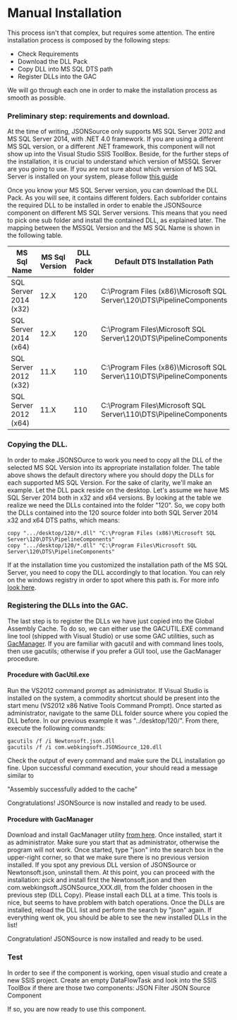 # Manual Installation
This process isn't that complex, but requires some attention. The entire installation process is composed by the following steps:
 * Check Requirements
 * Download the DLL Pack
 * Copy DLL into MS SQL DTS path
 * Register DLLs into the GAC

 We will go through each one in order to make the installation process as smooth as possible.
 
 
### Preliminary step: requirements and download.
At the time of writing, JSONSource only supports MS SQL Server 2012 and MS SQL Server 2014, with .NET 4.0 framework. If you are using a different MS SQL version, or a different .NET framework, this component will not show up into the Visual Studio SSIS ToolBox. 
Beside, for the further steps of the installation, it is crucial to understand which version of MSSQL Server are you going to use. If you are not sure about which version of MS SQL Server is installed on your system, please follow [this guide](https://support.microsoft.com/en-us/kb/321185)

Once you know your MS SQL Server version, you can download the DLL Pack. As you will see, it contains different folders. Each subforlder contains the required DLL to be installed in order to enable the JSONSource component on different MS SQL Server versions. This means that you need to pick one sub folder and install the contained DLL, as explained later. 
The mapping between the MSSQL Version and the MS SQL Name is shown in the following table.

| MS Sql Name           | MS Sql Version | DLL Pack folder | Default DTS Installation Path                                          |
|-----------------------|----------------|-----------------|------------------------------------------------------------------------|
| SQL Server 2014 (x32) | 12.X           | 120             | C:\Program Files (x86)\Microsoft SQL Server\120\DTS\PipelineComponents |
| SQL Server 2014 (x64) | 12.X           | 120             | C:\Program Files\Microsoft SQL Server\120\DTS\PipelineComponents       |
| SQL Server 2012 (x32) | 11.X           | 110             | C:\Program Files (x86)\Microsoft SQL Server\110\DTS\PipelineComponents |
| SQL Server 2012 (x64) | 11.X           | 110             | C:\Program Files\Microsoft SQL Server\110\DTS\PipelineComponents       |


### Copying the DLL.
In order to make JSONSOurce to work you need to copy all the DLL of the selected MS SQL Version into its appropriate installation folder. The table above shows the default directory where you should dopy the DLLs for each supported MS SQL Version. For the sake of clarity, we'll make an example. Let the DLL pack reside on the desktop. Let's assume we have MS SQL Server 2014 both in x32 and x64 versions. By looking at the table we realize we need the DLLs contained into the folder "120". So, we copy both the DLLs contained into the 120 source folder into both SQL Server 2014 x32 and x64 DTS paths, which means:

```batch
copy ".../desktop/120/*.dll" "C:\Program Files (x86)\Microsoft SQL Server\120\DTS\PipelineComponents"
copy ".../desktop/120/*.dll" "C:\Program Files\Microsoft SQL Server\120\DTS\PipelineComponents"
```

If at the installation time you customized the installation path of the MS SQL Server, you need to copy the DLL accordingly to that location. You can rely on the windows registry in order to spot where this path is. For more info [look here]( https://msdn.microsoft.com/en-us/library/ms143547.aspx).

### Registering the DLLs into the GAC.
The last step is to register the DLLs we have just copied into the Global Assembly Cache. To do so, we can either use the GACUTIL.EXE command line tool (shipped with Visual Studio) or use some GAC utilities, such as [GacManager](https://gacmanager.codeplex.com/). If you are familiar with gacutil and with command lines tools, then use gacutils; otherwise if you prefer a GUI tool, use the GacManager procedure.

#### Procedure with GacUtil.exe
Run the VS2012 command prompt as administrator. If Visual Studio is installed on the system, a commodity shortcut should be present into the start menu (VS2012 x86 Native Tools Command Prompt). Once started as administrator, navigate to the same DLL folder source where you copied the DLL before. In our previous example it was "../desktop/120/". From there, execute the following commands:

```batch
gacutils /f /i Newtonsoft.json.dll
gacutils /f /i com.webkingsoft.JSONSource_120.dll
```

Check the output of every command and make sure the DLL installation go fine. Upon successful command execution, your should read a message similar to 

"Assembly successfully added to the cache"

Congratulations! JSONSource is now installed and ready to be used.


#### Procedure with GacManager
Download and install GacManager utility [from here](https://gacmanager.codeplex.com).
Once installed, start it as administrator. Make sure you start that as administrator, otherwise the program will not work.
Once started, type "json" into the search box in the upper-right corner, so that we make sure there is no previous version installed. If you spot any previous DLL version of JSONSource or Newtonsoft.json, uninstall them.
At this point, you can proceed with the installation: pick and install first the Newtonsoft.json and then com.webkingsoft.JSONSource_XXX.dll, from the folder choosen in the previous step (DLL Copy). Please install each DLL at a time. This tools is nice, but seems to have problem with batch operations.
Once the DLLs are installed, reload the DLL list and perform the search by "json" again. If everything went ok, you should be able to see the new installed DLLs in the list! 

Congratulation! JSONSource is now installed and ready to be used.


### Test
In order to see if the component is working, open visual studio and create a new SSIS project. Create an empty DataFlowTask and look into the SSIS ToolBox if there are those two components:
JSON Filter
JSON Source Component

If so, you are now ready to use this component.